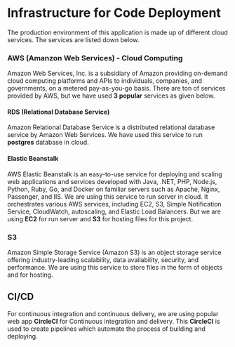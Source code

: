 
# Infrastructure for Code Deployment

The production environment of this application is made up of different cloud services. The services are listed down below.

### AWS (Amanzon Web Services) - Cloud Computing
Amazon Web Services, Inc. is a subsidiary of Amazon providing on-demand cloud computing platforms and APIs to individuals, companies, and governments, on a metered pay-as-you-go basis. There are ton of services provided by AWS, but we have used **3 popular** services as given below.

#### RDS (Relational Database Service)
Amazon Relational Database Service is a distributed relational database service by Amazon Web Services. We have used this service to run **postgres** database in cloud.

#### Elastic Beanstalk
AWS Elastic Beanstalk is an easy-to-use service for deploying and scaling web applications and services developed with Java, .NET, PHP, Node.js, Python, Ruby, Go, and Docker on familiar servers such as Apache, Nginx, Passenger, and IIS.
We are using this service to run server in cloud. It orchestrates various AWS services, including EC2, S3, Simple Notification Service, CloudWatch, autoscaling, and Elastic Load Balancers. But we are using **EC2** for run server and **S3** for hosting files for this project.

### S3
Amazon Simple Storage Service (Amazon S3) is an object storage service offering industry-leading scalability, data availability, security, and performance.
We are using this service to store files in the form of objects and for hosting.

## CI/CD
For continuous integration and continuous delivery, we are using popular web app **CircleCI** for Continuous integration and delivery.
This **CircleCI** is used to create pipelines which automate the process of building and deploying.